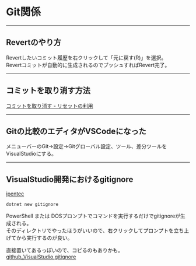 # Git関係

---

## Revertのやり方

Revertしたいコミット履歴を右クリックして「元に戻す(R)」を選択。  
Revertコミットが自動的に生成されるのでプッシュすればRevert完了。  

---

## コミットを取り消す方法

[コミットを取り消す - リセットの利用](https://www.ipentec.com/document/visual-studio-2019-git-reset-commit)  

---

## Gitの比較のエディタがVSCodeになった

メニューバーのGit→設定→Gitグローバル設定、ツール、差分ツールをVisualStudioにする。

---

## VisualStudio開発におけるgitignore

[ipentec](https://www.ipentec.com/document/visual-studio-create-gitignore-file)  

`dotnet new gitignore`  

PowerShell または DOSプロンプトでコマンドを実行するだけでgitignoreが生成される。  
そのディレクトリでやったほうがいいので、右クリックしてプロンプトを立ち上げてから実行するのが良い。  

直接置いてあるっぽいので、コピるのもありかも。  
[github_VisualStudio.gitignore](https://github.com/github/gitignore/blob/main/VisualStudio.gitignore)  
